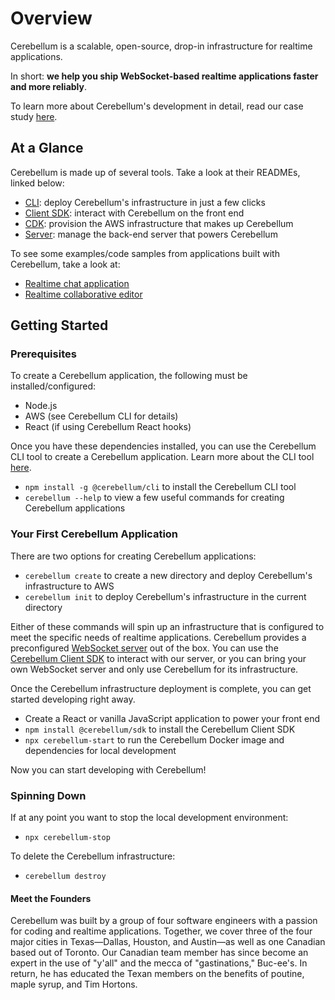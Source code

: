 # Overview

Cerebellum is a scalable, open-source, drop-in infrastructure for realtime applications.

In short: **we help you ship WebSocket-based realtime applications faster and more reliably**.

To learn more about Cerebellum's development in detail, read our case study [here](https://cerebellum-realtime.github.io/).

## At a Glance

Cerebellum is made up of several tools. Take a look at their READMEs, linked below:
- [CLI](https://github.com/Cerebellum-Realtime/cli): deploy Cerebellum's infrastructure in just a few clicks
- [Client SDK](https://github.com/Cerebellum-Realtime/clientSDK): interact with Cerebellum on the front end
- [CDK](https://github.com/Cerebellum-Realtime/cdk): provision the AWS infrastructure that makes up Cerebellum
- [Server](https://github.com/Cerebellum-Realtime/server): manage the back-end server that powers Cerebellum

To see some examples/code samples from applications built with Cerebellum, take a look at:
- [Realtime chat application](https://github.com/Cerebellum-Realtime/messaging_application_demo)
- [Realtime collaborative editor](https://github.com/Cerebellum-Realtime/collaborative_editor_demo)

## Getting Started
### Prerequisites

To create a Cerebellum application, the following must be installed/configured:
- Node.js
- AWS (see Cerebellum CLI for details)
- React (if using Cerebellum React hooks)

Once you have these dependencies installed, you can use the Cerebellum CLI tool to create a Cerebellum application. Learn more about the CLI tool [here](https://github.com/Cerebellum-Realtime/cli).
- `npm install -g @cerebellum/cli` to install the Cerebellum CLI tool
- `cerebellum --help` to view a few useful commands for creating Cerebellum applications

### Your First Cerebellum Application
There are two options for creating Cerebellum applications:
- `cerebellum create` to create a new directory and deploy Cerebellum's infrastructure to AWS
- `cerebellum init` to deploy Cerebellum's infrastructure in the current directory

Either of these commands will spin up an infrastructure that is configured to meet the specific needs of realtime applications. Cerebellum provides a preconfigured [WebSocket server](https://github.com/Cerebellum-Realtime/server) out of the box. You can use the [Cerebellum Client SDK](https://github.com/Cerebellum-Realtime/clientSDK) to interact with our server, or you can bring your own WebSocket server and only use Cerebellum for its infrastructure.

Once the Cerebellum infrastructure deployment is complete, you can get started developing right away.
- Create a React or vanilla JavaScript application to power your front end
- `npm install @cerebellum/sdk` to install the Cerebellum Client SDK
- `npx cerebellum-start` to run the Cerebellum Docker image and dependencies for local development

Now you can start developing with Cerebellum!

### Spinning Down
If at any point you want to stop the local development environment:
- `npx cerebellum-stop`

To delete the Cerebellum infrastructure:
- `cerebellum destroy`

#### Meet the Founders
Cerebellum was built by a group of four software engineers with a passion for coding and realtime applications. Together, we cover three of the four major cities in Texas—Dallas, Houston, and Austin—as well as one Canadian based out of Toronto. Our Canadian team member has since become an expert in the use of "y'all" and the mecca of "gastinations," Buc-ee's. In return, he has educated the Texan members on the benefits of poutine, maple syrup, and Tim Hortons.

<!--

**Here are some ideas to get you started:**

🙋‍♀️ A short introduction - what is your organization all about?
🌈 Contribution guidelines - how can the community get involved?
👩‍💻 Useful resources - where can the community find your docs? Is there anything else the community should know?
🍿 Fun facts - what does your team eat for breakfast?
🧙 Remember, you can do mighty things with the power of [Markdown](https://docs.github.com/github/writing-on-github/getting-started-with-writing-and-formatting-on-github/basic-writing-and-formatting-syntax)
-->
